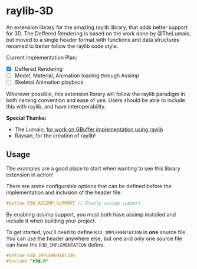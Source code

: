 # raylib-3D
An extension library for the amazing raylib library, that adds better support for 3D. The Deffered Rendering is based on the work done by @TheLumaio, but moved to a single header format with functions and data structures renamed to better follow the raylib code style.

Current Implementation Plan:
- [x] Deffered Rendering
- [ ] Model, Material, Animation loading through Assimp
- [ ] Skeletal Animation playback

Wherever possible, this extension library will follow the raylib paradigm in both naming convention and ease of use. Users should be able to include this with raylib, and have interoperability. 

**Special Thanks:**
- The Lumaio, [for work on GBuffer implementation using raylib](https://github.com/TheLumaio/Raylib-GBuffers)
- Raysan, for the creation of raylib!


## Usage
The examples are a good place to start when wanting to see this library extension in action!

There are some configurable options that can be defined before the implementation and inclusion of the header file.
```c
#define R3D_ASSIMP_SUPPORT // Enable assimp support
```
By enabling assimp support, you must both have assimp installed and include it when building your project.


To get started, you'll need to define `R3D_IMPLEMENTATION` in **one** source file. You can use the header anywhere else, but one and only one source file can have the `R3D_IMPLEMENTATION` define.
```c
#define R3D_IMPLEMENTATION
#include "r3d.h"
```